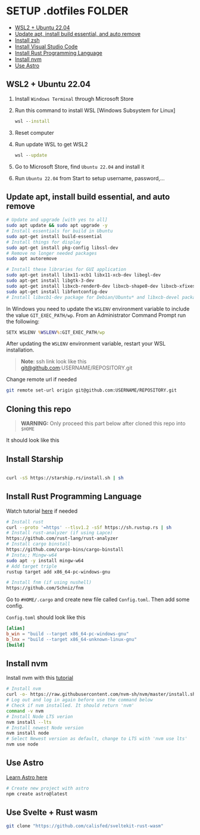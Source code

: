 # SETUP .dotfiles FOLDER <!-- omit in toc -->

- [WSL2 + Ubuntu 22.04](#wsl2--ubuntu-2204)
- [Update apt, install build essential, and auto remove](#update-apt-install-build-essential-and-auto-remove)
- [Install zsh](#install-zsh)
- [Install Visual Studio Code](#install-visual-studio-code)
- [Install Rust Programming Language](#install-rust-programming-language)
- [Install nvm](#install-nvm)
- [Use Astro](#use-astro)

## WSL2 + Ubuntu 22.04

1. Install `Windows Terminal` through Microsoft Store
2. Run this command to install WSL [Windows Subsystem for Linux]

    ```cmd
    wsl --install
    ```

3. Reset computer
4. Run update WSL to get WSL2

    ```cmd
    wsl --update
    ```

5. Go to Microsoft Store, find `Ubuntu 22.04` and install it
6. Run `Ubuntu 22.04` from Start to setup username, password,...

## Update apt, install build essential, and auto remove

```sh
# Update and upgrade [with yes to all]
sudo apt update && sudo apt upgrade -y
# Install essentials for build in Ubuntu
sudo apt-get install build-essential
# Install things for display
sudo apt-get install pkg-config libssl-dev
# Remove no longer needed packages
sudo apt autoremove

# Install these libraries for GUI application
sudo apt-get install libx11-xcb1 libx11-xcb-dev libegl-dev
sudo apt-get install libgtk-3-dev
sudo apt-get install libxcb-render0-dev libxcb-shape0-dev libxcb-xfixes0-dev libspeechd-dev libxkbcommon-dev libssl-dev
sudo apt-get install libfontconfig-dev
# Install libxcb1-dev package for Debian/Ubuntu* and libxcb-devel package for Fedora/openSUSE/Void Linux.

```

In Windows you need to update the `WSLENV` environment variable to include the value `GIT_EXEC_PATH/wp`. From an Administrator Command Prompt run the following:

```cmd
SETX WSLENV %WSLENV%:GIT_EXEC_PATH/wp
```

After updating the `WSLENV` environment variable, restart your WSL installation.

>**Note**: ssh link look like this git@github.com:USERNAME/REPOSITORY.git

Change remote url if needed

```sh
git remote set-url origin git@github.com:USERNAME/REPOSITORY.git
```

## Cloning this repo

>**WARNING:**
Only proceed this part below after cloned this repo into `$HOME`

It should look like this

## Install Starship

```sh

curl -sS https://starship.rs/install.sh | sh

```

## Install Rust Programming Language

Watch tutorial [here](https://www.rust-lang.org/learn/get-started) if needed

```sh
# Install rust
curl --proto '=https' --tlsv1.2 -sSf https://sh.rustup.rs | sh
# Install rust-analyzer (if using Lapce)
https://github.com/rust-lang/rust-analyzer
# Install cargo binstall
https://github.com/cargo-bins/cargo-binstall
# Insta;; Mingw-w64
sudo apt -y install mingw-w64
# Add target triple
rustup target add x86_64-pc-windows-gnu

# Install fnm (if using nushell)
https://github.com/Schniz/fnm
```

Go to `#HOME/.cargo` and create new file called `Config.toml`. Then add some config.

`Config.toml` should look like this

```toml
[alias]
b_win = "build --target x86_64-pc-windows-gnu"
b_lnx = "build --target x86_64-unknown-linux-gnu"
[build]
```

## Install nvm

Install nvm with this [tutorial](https://docs.microsoft.com/en-us/windows/dev-environment/javascript/nodejs-on-wsl)

```sh
# Install nvm
curl -o- https://raw.githubusercontent.com/nvm-sh/nvm/master/install.sh | bash
# Log out and log in again before use the command below
# Check if nvm installed. It should return 'nvm'
command -v nvm
# Install Node LTS verion
nvm install --lts
# Install newest Node version
nvm install node
# Select Newest version as default, change to LTS with 'nvm use lts'
nvm use node
```

## Use Astro

[Learn Astro here](https://docs.astro.build/en/getting-started/)

```sh
# Create new project with astro
npm create astro@latest
```

## Use Svelte + Rust wasm

```sh
git clone "https://github.com/calisfed/sveltekit-rust-wasm"
```
